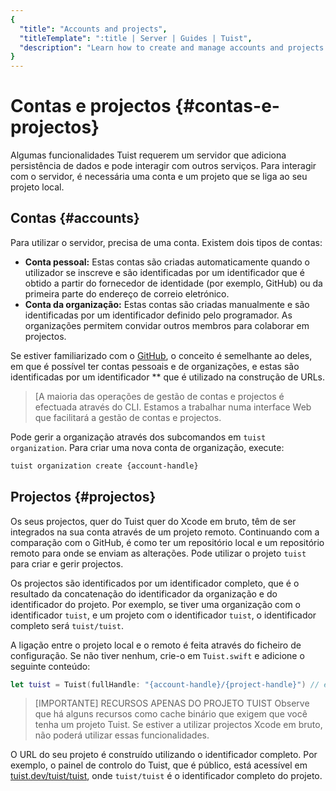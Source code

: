 ```yaml
---
{
  "title": "Accounts and projects",
  "titleTemplate": ":title | Server | Guides | Tuist",
  "description": "Learn how to create and manage accounts and projects in Tuist."
}
---
```

# Contas e projectos {#contas-e-projectos}

Algumas funcionalidades Tuist requerem um servidor que adiciona persistência de
dados e pode interagir com outros serviços. Para interagir com o servidor, é
necessária uma conta e um projeto que se liga ao seu projeto local.

## Contas {#accounts}

Para utilizar o servidor, precisa de uma conta. Existem dois tipos de contas:

- **Conta pessoal:** Estas contas são criadas automaticamente quando o
  utilizador se inscreve e são identificadas por um identificador que é obtido a
  partir do fornecedor de identidade (por exemplo, GitHub) ou da primeira parte
  do endereço de correio eletrónico.
- **Conta da organização:** Estas contas são criadas manualmente e são
  identificadas por um identificador definido pelo programador. As organizações
  permitem convidar outros membros para colaborar em projectos.

Se estiver familiarizado com o [GitHub](https://github.com), o conceito é
semelhante ao deles, em que é possível ter contas pessoais e de organizações, e
estas são identificadas por um identificador ** que é utilizado na construção de
URLs.

> [A maioria das operações de gestão de contas e projectos é efectuada através
> do CLI. Estamos a trabalhar numa interface Web que facilitará a gestão de
> contas e projectos.

Pode gerir a organização através dos subcomandos em
<LocalizedLink href="/cli/organization">`tuist organization`</LocalizedLink>.
Para criar uma nova conta de organização, execute:
```bash
tuist organization create {account-handle}
```

## Projectos {#projectos}

Os seus projectos, quer do Tuist quer do Xcode em bruto, têm de ser integrados
na sua conta através de um projeto remoto. Continuando com a comparação com o
GitHub, é como ter um repositório local e um repositório remoto para onde se
enviam as alterações. Pode utilizar o projeto
<LocalizedLink href="/cli/project">`tuist`</LocalizedLink> para criar e gerir
projectos.

Os projectos são identificados por um identificador completo, que é o resultado
da concatenação do identificador da organização e do identificador do projeto.
Por exemplo, se tiver uma organização com o identificador `tuist`, e um projeto
com o identificador `tuist`, o identificador completo será `tuist/tuist`.

A ligação entre o projeto local e o remoto é feita através do ficheiro de
configuração. Se não tiver nenhum, crie-o em `Tuist.swift` e adicione o seguinte
conteúdo:

```swift
let tuist = Tuist(fullHandle: "{account-handle}/{project-handle}") // e.g. tuist/tuist
```

> [IMPORTANTE] RECURSOS APENAS DO PROJETO TUIST Observe que há alguns recursos
> como <LocalizedLink href="/guides/features/cache">cache
> binário</LocalizedLink> que exigem que você tenha um projeto Tuist. Se estiver
> a utilizar projectos Xcode em bruto, não poderá utilizar essas
> funcionalidades.

O URL do seu projeto é construído utilizando o identificador completo. Por
exemplo, o painel de controlo do Tuist, que é público, está acessível em
[tuist.dev/tuist/tuist](https://tuist.dev/tuist/tuist), onde `tuist/tuist` é o
identificador completo do projeto.

